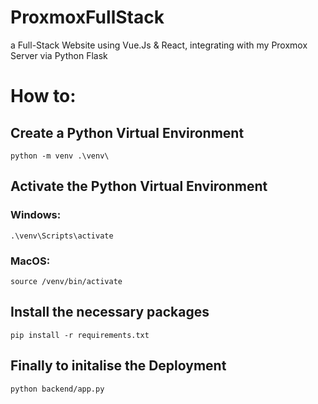 # ProxmoxFullStack
a Full-Stack Website using Vue.Js &amp; React, integrating with my Proxmox Server via Python Flask

# How to:
## Create a Python Virtual Environment  
`python -m venv .\venv\`

## Activate the Python Virtual Environment  
### Windows:
`.\venv\Scripts\activate`

### MacOS:
`source /venv/bin/activate`

## Install the necessary packages
`pip install -r requirements.txt`

## Finally to initalise the Deployment
`python backend/app.py`
